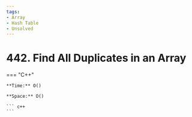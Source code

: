 ```yaml
---
tags:
- Array
- Hash Table
- Unsolved
---
```



# 442. Find All Duplicates in an Array

=== "C++"

    **Time:** O()

    **Space:** O()

    ``` c++
    ```